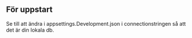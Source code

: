 ## För uppstart
Se till att ändra i appsettings.Development.json i connectionstringen så att det är din lokala db.